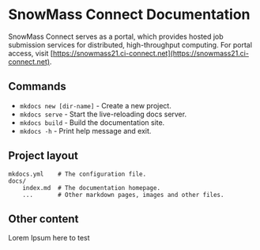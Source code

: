 # SnowMass Connect Documentation

SnowMass Connect serves as a portal, which provides hosted job submission services for distributed, high-throughput computing.
For portal access, visit [https://snowmass21.ci-connect.net](https://snowmass21.ci-connect.net).

## Commands

* `mkdocs new [dir-name]` - Create a new project.
* `mkdocs serve` - Start the live-reloading docs server.
* `mkdocs build` - Build the documentation site.
* `mkdocs -h` - Print help message and exit.

## Project layout

    mkdocs.yml    # The configuration file.
    docs/
        index.md  # The documentation homepage.
        ...       # Other markdown pages, images and other files.

## Other content
Lorem Ipsum here to test
